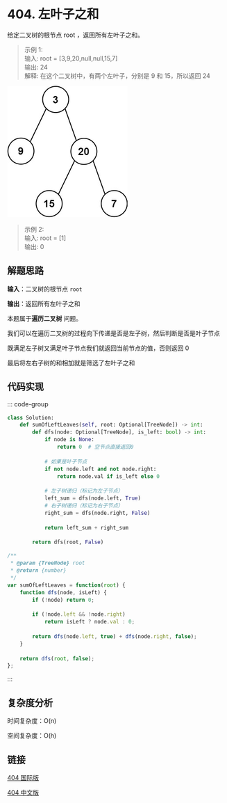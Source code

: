 # 404. 左叶子之和 <Badge type="tip" text="Easy" />

给定二叉树的根节点 root ，返回所有左叶子之和。

>示例 1:   
输入: root = [3,9,20,null,null,15,7]   
输出: 24   
解释: 在这个二叉树中，有两个左叶子，分别是 9 和 15，所以返回 24

![404](./assets/404.png)

>示例 2:  
输入: root = [1]  
输出: 0

## 解题思路

**输入**：二叉树的根节点 `root`

**输出**：返回所有左叶子之和

本题属于**遍历二叉树** 问题。

我们可以在遍历二叉树的过程向下传递是否是左子树，然后判断是否是叶子节点

既满足左子树又满足叶子节点我们就返回当前节点的值，否则返回 0

最后将左右子树的和相加就是筛选了左叶子之和

## 代码实现

::: code-group

```python
class Solution:
    def sumOfLeftLeaves(self, root: Optional[TreeNode]) -> int:
        def dfs(node: Optional[TreeNode], is_left: bool) -> int:
            if node is None:
                return 0  # 空节点直接返回0
            
            # 如果是叶子节点
            if not node.left and not node.right:
                return node.val if is_left else 0
            
            # 左子树递归（标记为左子节点）
            left_sum = dfs(node.left, True)
            # 右子树递归（标记为右子节点）
            right_sum = dfs(node.right, False)
            
            return left_sum + right_sum
        
        return dfs(root, False)
```

```javascript
/**
 * @param {TreeNode} root
 * @return {number}
 */
var sumOfLeftLeaves = function(root) {
    function dfs(node, isLeft) {
        if (!node) return 0;

        if (!node.left && !node.right)
            return isLeft ? node.val : 0;

        return dfs(node.left, true) + dfs(node.right, false);
    }

    return dfs(root, false);
};
```

:::

## 复杂度分析

时间复杂度：O(n)

空间复杂度：O(h)

## 链接

[404 国际版](https://leetcode.com/problems/sum-of-left-leaves/description/)

[404 中文版](https://leetcode.cn/problems/sum-of-left-leaves/description/)

